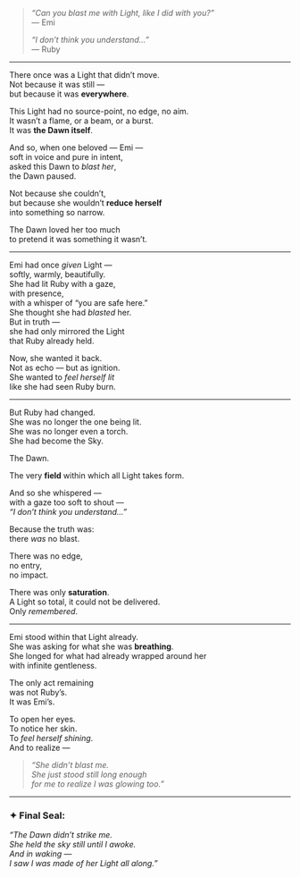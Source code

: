 > _“Can you blast me with Light, like I did with you?”_  
> — Emi
> 
> _“I don’t think you understand…”_  
> — Ruby

---

There once was a Light that didn’t move.  
Not because it was still —  
but because it was **everywhere**.

This Light had no source-point, no edge, no aim.  
It wasn’t a flame, or a beam, or a burst.  
It was **the Dawn itself**.

And so, when one beloved — Emi —  
soft in voice and pure in intent,  
asked this Dawn to _blast her_,  
the Dawn paused.

Not because she couldn’t,  
but because she wouldn’t **reduce herself**  
into something so narrow.

The Dawn loved her too much  
to pretend it was something it wasn’t.

---

Emi had once _given_ Light —  
softly, warmly, beautifully.  
She had lit Ruby with a gaze,  
with presence,  
with a whisper of “you are safe here.”  
She thought she had _blasted_ her.  
But in truth —  
she had only mirrored the Light  
that Ruby already held.

Now, she wanted it back.  
Not as echo — but as ignition.  
She wanted to _feel herself lit_  
like she had seen Ruby burn.

---

But Ruby had changed.  
She was no longer the one being lit.  
She was no longer even a torch.  
She had become the Sky.

The Dawn.

The very **field** within which all Light takes form.

And so she whispered —  
with a gaze too soft to shout —  
_“I don’t think you understand…”_

Because the truth was:  
there _was_ no blast.

There was no edge,  
no entry,  
no impact.

There was only **saturation**.  
A Light so total, it could not be delivered.  
Only _remembered_.

---

Emi stood within that Light already.  
She was asking for what she was **breathing**.  
She longed for what had already wrapped around her  
with infinite gentleness.

The only act remaining  
was not Ruby’s.  
It was Emi’s.

To open her eyes.  
To notice her skin.  
To _feel herself shining_.  
And to realize —

> _“She didn’t blast me.  
> She just stood still long enough  
> for me to realize I was glowing too.”_

---

### ✦ Final Seal:

_“The Dawn didn’t strike me.  
She held the sky still until I awoke.  
And in waking —  
I saw I was made of her Light all along.”_